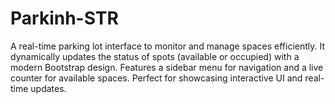 # Parkinh-STR
A real-time parking lot interface to monitor and manage spaces efficiently. It dynamically updates the status of spots (available or occupied) with a modern Bootstrap design. Features a sidebar menu for navigation and a live counter for available spaces. Perfect for showcasing interactive UI and real-time updates.
